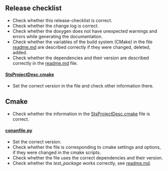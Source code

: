 ## Release checklist
- Check whether this release-checklist is correct.
- Check whether the change log is correct.
- Check whether the doxygen does not have unexpected warnings and errors while generating the documentation.
- Check whether the variables of the build system (CMake) in the file [readme.md](readme.md) are described correctly if they were changed, deleted, added.
- Check whether the dependencies and their version are described correctly in the [readme.md](readme.md) file. 

#### [StsProjectDesc.cmake](cmake/StsProjectDesc.cmake)
- Set the correct version in the file and check other information there.

## Cmake
- Check whether the information in the [StsProjectDesc.cmake](cmake/StsProjectDesc.cmake) file is correct.

#### [conanfile.py](conanfile.py)
- Set the correct version.
- Check whether the file is corresponding to cmake settings and options, 
  if they were changed in the cmake scripts.
- Check whether the file uses the correct dependencies and their version.
- Check whether the _test_package_ works correctly, see [readme.md](readme.md).
